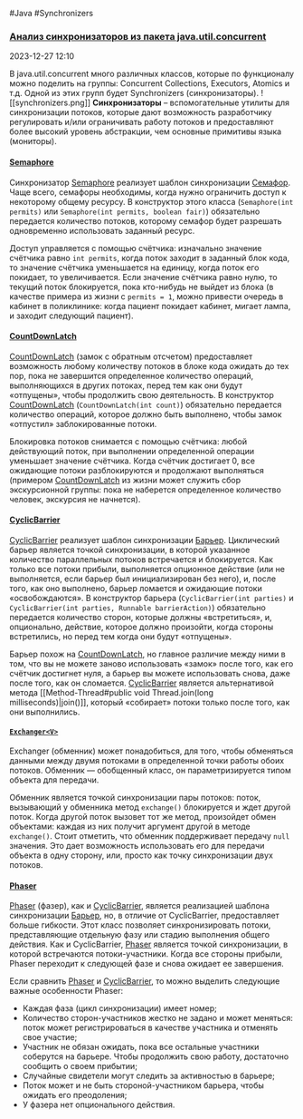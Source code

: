 #Java #Synchronizers

### [Анализ синхронизаторов из пакета java.util.concurrent](https://habr.com/ru/articles/277669/) ###

2023-12-27 12:10

В java.util.concurrent много различных классов, которые по функционалу можно поделить на группы: Concurrent Collections, Executors, Atomics и т.д. Одной из этих групп будет Synchronizers (синхронизаторы).
![[synchronizers.png]]
**Синхронизаторы** – вспомогательные утилиты для синхронизации потоков, которые дают возможность разработчику регулировать и/или ограничивать работу потоков и предоставляют более высокий уровень абстракции, чем основные примитивы языка (мониторы).

#### [Semaphore](Semaphore) ####

Синхронизатор [Semaphore](Semaphore) реализует шаблон синхронизации [Семафор](https://ru.wikipedia.org/wiki/%D0%A1%D0%B5%D0%BC%D0%B0%D1%84%D0%BE%D1%80_(%D0%B8%D0%BD%D1%84%D0%BE%D1%80%D0%BC%D0%B0%D1%82%D0%B8%D0%BA%D0%B0)). Чаще всего, семафоры необходимы, когда нужно ограничить доступ к некоторому общему ресурсу. В конструктор этого класса (`Semaphore(int permits)` или `Semaphore(int permits, boolean fair)`) обязательно передается количество потоков, которому семафор будет разрешать одновременно использовать заданный ресурс.

Доступ управляется с помощью счётчика: изначально значение счётчика равно `int permits`, когда поток заходит в заданный блок кода, то значение счётчика уменьшается на единицу, когда поток его покидает, то увеличивается. Если значение счётчика равно нулю, то текущий поток блокируется, пока кто-нибудь не выйдет из блока (в качестве примера из жизни с `permits = 1`, можно привести очередь в кабинет в поликлинике: когда пациент покидает кабинет, мигает лампа, и заходит следующий пациент).

#### [CountDownLatch](CountDownLatch) ####

[CountDownLatch](CountDownLatch) (замок с обратным отсчетом) предоставляет возможность любому количеству потоков в блоке кода ожидать до тех пор, пока не завершится определенное количество операций, выполняющихся в других потоках, перед тем как они будут «отпущены», чтобы продолжить свою деятельность. В конструктор [CountDownLatch](CountDownLatch) (`CountDownLatch(int count)`) обязательно передается количество операций, которое должно быть выполнено, чтобы замок «отпустил» заблокированные потоки.

Блокировка потоков снимается с помощью счётчика: любой действующий поток, при выполнении определенной операции уменьшает значение счётчика. Когда счётчик достигает 0, все ожидающие потоки разблокируются и продолжают выполняться (примером [CountDownLatch](CountDownLatch) из жизни может служить сбор экскурсионной группы: пока не наберется определенное количество человек, экскурсия не начнется).

#### [CyclicBarrier](CyclicBarrier) ####

[CyclicBarrier](CyclicBarrier) реализует шаблон синхронизации [Барьер](https://ru.wikipedia.org/wiki/%D0%91%D0%B0%D1%80%D1%8C%D0%B5%D1%80%D0%BD%D0%B0%D1%8F_%D1%81%D0%B8%D0%BD%D1%85%D1%80%D0%BE%D0%BD%D0%B8%D0%B7%D0%B0%D1%86%D0%B8%D1%8F). Циклический барьер является точкой синхронизации, в которой указанное количество параллельных потоков встречается и блокируется. Как только все потоки прибыли, выполняется опционное действие (или не выполняется, если барьер был инициализирован без него), и, после того, как оно выполнено, барьер ломается и ожидающие потоки «освобождаются». В конструктор барьера (`CyclicBarrier(int parties)` и `CyclicBarrier(int parties, Runnable barrierAction)`) обязательно передается количество сторон, которые должны «встретиться», и, опционально, действие, которое должно произойти, когда стороны встретились, но перед тем когда они будут «отпущены».

Барьер похож на [CountDownLatch](CountDownLatch), но главное различие между ними в том, что вы не можете заново использовать «замок» после того, как его счётчик достигнет нуля, а барьер вы можете использовать снова, даже после того, как он сломается. [CyclicBarrier](CyclicBarrier) является альтернативой метода [[Method-Thread#public void Thread.join(long milliseconds)|join()]], который «собирает» потоки только после того, как они выполнились.

#### [**`Exchanger<V>`**](Exchanger) ####

Exchanger (обменник) может понадобиться, для того, чтобы обменяться данными между двумя потоками в определенной точки работы обоих потоков. Обменник — обобщенный класс, он параметризируется типом объекта для передачи.

Обменник является точкой синхронизации пары потоков: поток, вызывающий у обменника метод `exchange()` блокируется и ждет другой поток. Когда другой поток вызовет тот же метод, произойдет обмен объектами: каждая из них получит аргумент другой в методе `exchange()`. Стоит отметить, что обменник поддерживает передачу `null` значения. Это дает возможность использовать его для передачи объекта в одну сторону, или, просто как точку синхронизации двух потоков.

#### [Phaser](Phaser) ####

[Phaser](Phaser) (фазер), как и [CyclicBarrier](CyclicBarrier), является реализацией шаблона синхронизации [Барьер](https://ru.wikipedia.org/wiki/%D0%91%D0%B0%D1%80%D1%8C%D0%B5%D1%80%D0%BD%D0%B0%D1%8F_%D1%81%D0%B8%D0%BD%D1%85%D1%80%D0%BE%D0%BD%D0%B8%D0%B7%D0%B0%D1%86%D0%B8%D1%8F), но, в отличие от CyclicBarrier, предоставляет больше гибкости. Этот класс позволяет синхронизировать потоки, представляющие отдельную фазу или стадию выполнения общего действия. Как и CyclicBarrier, [Phaser](Phaser) является точкой синхронизации, в которой встречаются потоки-участники. Когда все стороны прибыли, Phaser переходит к следующей фазе и снова ожидает ее завершения.  
  
Если сравнить [Phaser](Phaser) и [CyclicBarrier](CyclicBarrier), то можно выделить следующие важные особенности Phaser:  
- Каждая фаза (цикл синхронизации) имеет номер;
- Количество сторон-участников жестко не задано и может меняться: поток может регистрироваться в качестве участника и отменять свое участие;
- Участник не обязан ожидать, пока все остальные участники соберутся на барьере. Чтобы продолжить свою работу, достаточно сообщить о своем прибытии;
- Случайные свидетели могут следить за активностью в барьере;
- Поток может и не быть стороной-участником барьера, чтобы ожидать его преодоления;
- У фазера нет опционального действия.

